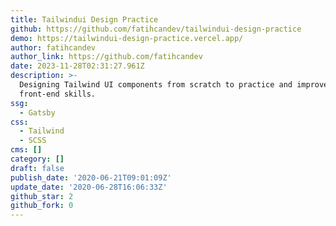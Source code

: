 ```yaml
---
title: Tailwindui Design Practice
github: https://github.com/fatihcandev/tailwindui-design-practice
demo: https://tailwindui-design-practice.vercel.app/
author: fatihcandev
author_link: https://github.com/fatihcandev
date: 2023-11-28T02:31:27.961Z
description: >-
  Designing Tailwind UI components from scratch to practice and improve my
  front-end skills.
ssg:
  - Gatsby
css:
  - Tailwind
  - SCSS
cms: []
category: []
draft: false
publish_date: '2020-06-21T09:01:09Z'
update_date: '2020-06-28T16:06:33Z'
github_star: 2
github_fork: 0
---
```

